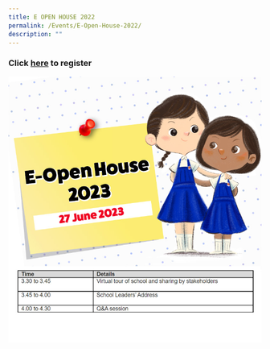 ```yaml
---
title: E OPEN HOUSE 2022
permalink: /Events/E-Open-House-2022/
description: ""
---
```

### Click [here](https://moe-singapore.zoom.us/meeting/register/tZYsdOGgrzkoGdbue5sgtdFssEKpypmvR8tJ) to register
![](/images/2023openhouse1.jpg)